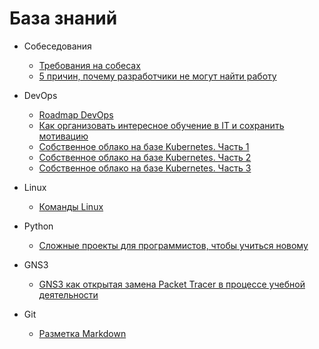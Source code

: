 # База знаний


* Собеседования
    * [Требования на собесах](/Собеседования/Требования%20на%20собесах.md)
    * [5 причин, почему разработчики не могут найти работу](/Собеседования/5%20причин,%20почему%20разработчики%20не%20могут%20найти%20работу.md)

* DevOps
    * [Roadmap DevOps](/DevOps/Roadmap%20DevOps.md)
    * [Как организовать интересное обучение в IT и сохранить мотивацию](/DevOps/Как%20организовать%20интересное%20обучение%20в%20IT%20и%20сохранить%20мотивацию.md)
    * [Собственное облако на базе Kubernetes. Часть 1](/DevOps/Собственное%20облако%20на%20базе%20Kubernetes.%20Часть%201.md)
    * [Собственное облако на базе Kubernetes. Часть 2](/DevOps/Собственное%20облако%20на%20базе%20Kubernetes.%20Часть%202.md)
    * [Собственное облако на базе Kubernetes. Часть 3](/DevOps/Собственное%20облако%20на%20базе%20Kubernetes.%20Часть%203.md)

* Linux
   * [Команды Linux](/Linux/Команды%20Linux.md)

* Python
    * [Сложные проекты для программистов, чтобы учиться новому](/Python/Сложные%20проекты%20для%20программистов,%20чтобы%20учиться%20новому.md)

* GNS3
    * [GNS3 как открытая замена Packet Tracer в процессе учебной деятельности](/GNS3/GNS3%20как%20открытая%20замена%20Packet%20Tracer%20в%20процессе%20учебной%20деятельности.md)

* Git
    * [Разметка Markdown](/Разметка%20Markdown.md)
